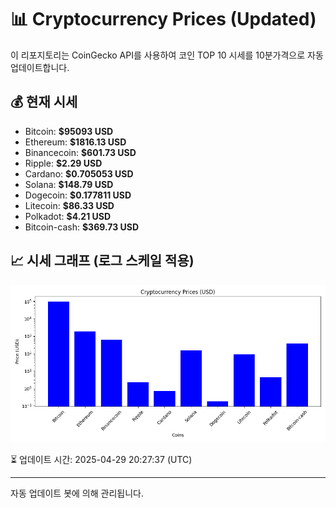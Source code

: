 
# 📊 Cryptocurrency Prices (Updated)

이 리포지토리는 CoinGecko API를 사용하여 코인 TOP 10 시세를 10분가격으로 자동 업데이트합니다.

## 💰 현재 시세
- Bitcoin: **$95093 USD**
- Ethereum: **$1816.13 USD**
- Binancecoin: **$601.73 USD**
- Ripple: **$2.29 USD**
- Cardano: **$0.705053 USD**
- Solana: **$148.79 USD**
- Dogecoin: **$0.177811 USD**
- Litecoin: **$86.33 USD**
- Polkadot: **$4.21 USD**
- Bitcoin-cash: **$369.73 USD**

## 📈 시세 그래프 (로그 스케일 적용)
![Crypto Prices](crypto_prices.png)

⏳ 업데이트 시간: 2025-04-29 20:27:37 (UTC)

---
자동 업데이트 봇에 의해 관리됩니다.
